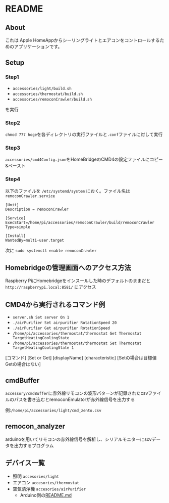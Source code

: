 # README

## About
これは Apple HomeAppからシーリングライトとエアコンをコントロールするためのアプリケーションです。

## Setup
### Step1
- `accessories/light/build.sh`
- `accessories/thermostat/build.sh`
- `accessories/remoconCrawler/build.sh`

を実行

### Step2
`chmod 777 hoge`を各ディレクトリの実行ファイルと`.conf`ファイルに対して実行

### Step3
`accessories/cmd4Config.json`をHomeBridgeのCMD4の設定ファイルにコピー&ペースト

### Step4
以下のファイルを `/etc/systemd/system` におく。ファイル名は`remoconCrawler.service`

```
[Unit]
Description = remoconCrawler

[Service]
ExecStart=/home/pi/accessories/remoconCrawler/build/remoconCrawler
Type=simple

[Install]
WantedBy=multi-user.target
```

次に
`sudo systemctl enable remoconCrawler`

## Homebridgeの管理画面へのアクセス方法
Raspberry PiにHomebridgeをインスールした時のデフォルトのままだと ` http://raspberrypi.local:8581/` にアクセス

## CMD4から実行されるコマンド例
- `server.sh Set server On 1`
- `./airPurifier Set airpurifier RotationSpeed 20`
- `./airPurifier Get airpurifier RotationSpeed`
- `/home/pi/accessories/thermostat/thermostat Get Thermostat TargetHeatingCoolingState`
- `/home/pi/accessories/thermostat/thermostat Set Thermostat TargetHeatingCoolingState 1`

[コマンド] [Set or Get] [displayName] [characteristic] [Setの場合は目標値 Getの場合はない]

## cmdBuffer
`accessory/cmdBuffer`に赤外線リモコンの波形パターンが記録されたcsvファイルのパスを書き込むとremoconEmulatorが赤外線信号を出力する

例:`/home/pi/accessories/light/cmd_zento.csv`

## remocon_analyzer
arduinoを用いてリモコンの赤外線信号を解析し、シリアルモニターにscvデータを出力するプログラム

## デバイス一覧
- 照明 `accesories/light`
- エアコン `accesories/thermostat`
- 空気清浄機 `accesories/airPurifier`
  - Arduino側の[README.md](./airPurifier/Arduino/README.md)